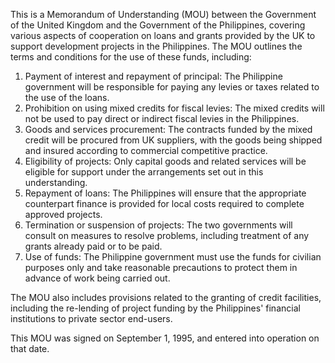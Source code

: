 This is a Memorandum of Understanding (MOU) between the Government of the United Kingdom and the Government of the Philippines, covering various aspects of cooperation on loans and grants provided by the UK to support development projects in the Philippines. The MOU outlines the terms and conditions for the use of these funds, including:

1. Payment of interest and repayment of principal: The Philippine government will be responsible for paying any levies or taxes related to the use of the loans.
2. Prohibition on using mixed credits for fiscal levies: The mixed credits will not be used to pay direct or indirect fiscal levies in the Philippines.
3. Goods and services procurement: The contracts funded by the mixed credit will be procured from UK suppliers, with the goods being shipped and insured according to commercial competitive practice.
4. Eligibility of projects: Only capital goods and related services will be eligible for support under the arrangements set out in this understanding.
5. Repayment of loans: The Philippines will ensure that the appropriate counterpart finance is provided for local costs required to complete approved projects.
6. Termination or suspension of projects: The two governments will consult on measures to resolve problems, including treatment of any grants already paid or to be paid.
7. Use of funds: The Philippine government must use the funds for civilian purposes only and take reasonable precautions to protect them in advance of work being carried out.

The MOU also includes provisions related to the granting of credit facilities, including the re-lending of project funding by the Philippines' financial institutions to private sector end-users.

This MOU was signed on September 1, 1995, and entered into operation on that date.